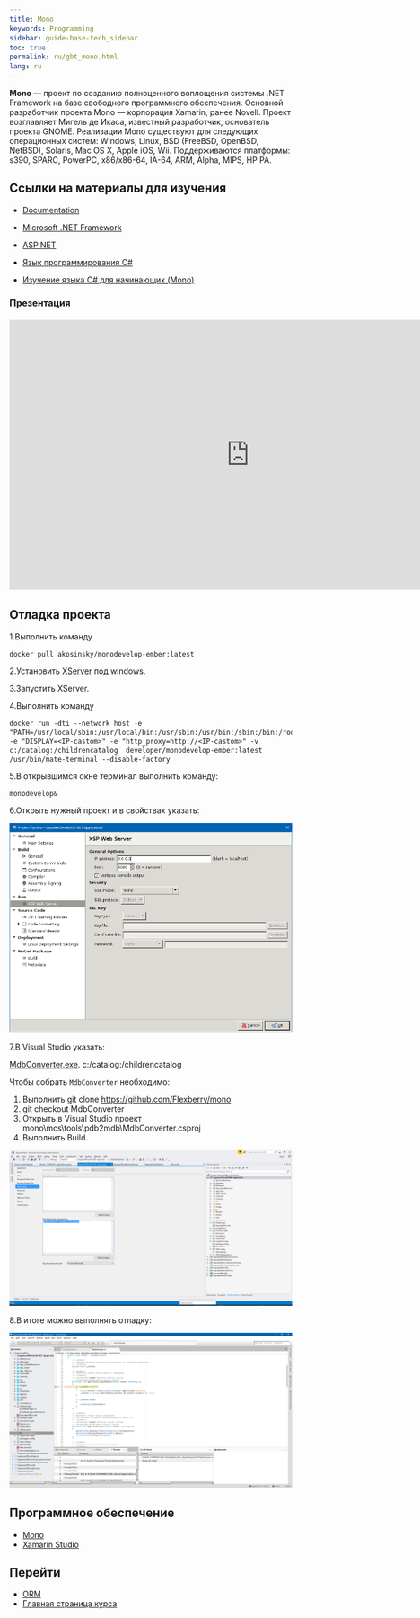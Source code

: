 ```yaml
---
title: Mono
keywords: Programming
sidebar: guide-base-tech_sidebar
toc: true
permalink: ru/gbt_mono.html
lang: ru
---
```


**Mono** — проект по созданию полноценного воплощения системы .NET Framework на базе свободного программного обеспечения. Основной разработчик проекта Mono — корпорация Xamarin, ранее Novell. Проект возглавляет Мигель де Икаса, известный разработчик, основатель проекта GNOME. Реализации Mono существуют для следующих операционных систем: Windows, Linux, BSD (FreeBSD, OpenBSD, NetBSD), Solaris, Mac OS X, Apple iOS, Wii. Поддерживаются платформы: s390, SPARC, PowerPC, x86/x86-64, IA-64, ARM, Alpha, MIPS, HP PA.

##  Ссылки на материалы для изучения

* [Documentation](http://www.mono-project.com/docs/)
* [Microsoft .NET Framework](https://flexberry.github.io/ru/gbt_dotnet.html)
* [ASP.NET](https://flexberry.github.io/ru/gbt_aspnet.html)
* [Язык программирования С#](https://flexberry.github.io/ru/gbt_csharp.html)

* [Изучение языка C# для начинающих (Mono)](https://www.youtube.com/watch?v=3FWqP80fNJM&list=PL0lO_mIqDDFU66Cwwctcv1C6VNVpaqHfo)

### Презентация

<div class="thumb-wrap" style="margin-top: 20px; margin-bottom: 20px">
    <iframe width="854" height="480" src="https://www.youtube.com/embed/5oLgQc_gnJg?list=PLaKXsWB2aJ1utjsUDJDmZBUW2KylhYsx0&amp;showinfo=0" frameborder="0" allowfullscreen></iframe>
</div>

## Отладка проекта

1.Выполнить команду

```
docker pull akosinsky/monodevelop-ember:latest
```

2.Установить [XServer](http://www.netsarang.com/download/down_xmg.html) под windows.

3.Запустить XServer.

4.Выполнить команду

```
docker run -dti --network host -e "PATH=/usr/local/sbin:/usr/local/bin:/usr/sbin:/usr/bin:/sbin:/bin:/root/projects/scripts" -e "DISPLAY=<IP-castom>" -e "http_proxy=http://<IP-castom>" -v с:/catalog:/childrencatalog  developer/monodevelop-ember:latest /usr/bin/mate-terminal --disable-factory
```

5.В открывшимся окне терминал выполнить команду:

```
monodevelop&
```

6.Открыть нужный проект и в свойствах указать:

![](/images/pages/products/base-tech/mono/Monodevelop01.png)

7.В Visual Studio указать:

[MdbConverter.exe](https://github.com/Flexberry/mono/tree/MdbConverter). с:/catalog:/childrencatalog

Чтобы собрать `MdbConverter` необходимо:
1. Выполнить git clone https://github.com/Flexberry/mono
2. git checkout MdbConverter
3. Открыть в Visual Studio проект 
mono\mcs\tools\pdb2mdb\MdbConverter.csproj
4. Выполнить Build.

![](/images/pages/products/base-tech/mono/Monodevelop02.png)

8.В итоге можно выполнять отладку:

![](/images/pages/products/base-tech/mono/Monodevelop03.png)

## Программное обеспечение

* [Mono](http://www.mono-project.com/download/#download-win)
* [Xamarin Studio](https://www.xamarin.com/studio)

## Перейти

* [ORM](gbt_orm.html)
* [Главная страница курса](gbt_landing-page.html)
